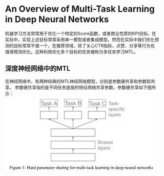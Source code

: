 # An Overview of Multi-Task Learning in Deep Neural Networks
机器学习方法常常用于优化一个特定的Score函数，或者商业性质的KPI目标。在实际中，实现上述目标常常采用单一模型或者集成模型。然而在实际中我们优化预测的目标常常不值一个，在推荐领域，除了关心CTR指标，点赞、分享等行为也值得预测优化。这种利用优化多个目标的任务被称为多任务学习MTL。

## 深度神经网络中的MTL

在神经网络中，有两种经典的MTL神经网络模型，分别是参数硬共享和参数软共享。
参数硬共享指的是不同任务底层的特征网络共享参数，参数硬共享如下图所示：
![png](https://github.com/yysys/paper_reading/blob/master/images/1.png)
